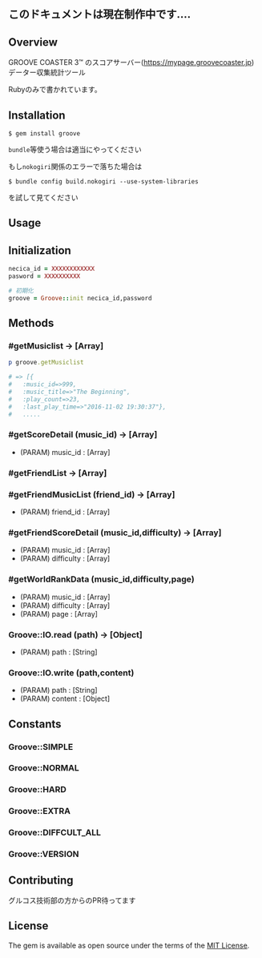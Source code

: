 ## このドキュメントは現在制作中です....



## Overview

GROOVE COASTER 3™ のスコアサーバー(https://mypage.groovecoaster.jp)データー収集統計ツール

Rubyのみで書かれています。

## Installation

```
$ gem install groove
```

`bundle`等使う場合は適当にやってください


もし`nokogiri`関係のエラーで落ちた場合は
```
$ bundle config build.nokogiri --use-system-libraries
```

を試して見てください

## Usage

## Initialization

```ruby
necica_id = XXXXXXXXXXXX
pasword = XXXXXXXXXX

# 初期化
groove = Groove::init necica_id,password
```

## Methods

### #getMusiclist -> [Array]

```ruby
p groove.getMusiclist

# => [{
# 	:music_id=>999,
# 	:music_title=>"The Beginning",
# 	:play_count=>23,
# 	:last_play_time=>"2016-11-02 19:30:37"},
# 	.....
```

### #getScoreDetail (music_id) -> [Array]

- (PARAM) music_id : [Array]

### #getFriendList -> [Array]

### #getFriendMusicList (friend_id) -> [Array]

- (PARAM) friend_id : [Array]

### #getFriendScoreDetail (music_id,difficulty) -> [Array]

- (PARAM) music_id : [Array]
- (PARAM) difficulty : [Array]

### #getWorldRankData (music_id,difficulty,page)

- (PARAM) music_id : [Array]
- (PARAM) difficulty : [Array]
- (PARAM) page : [Array]

### Groove::IO.read (path) -> [Object]

- (PARAM) path : [String]

### Groove::IO.write (path,content)

- (PARAM) path : [String]
- (PARAM) content : [Object]

## Constants

### Groove::SIMPLE
### Groove::NORMAL
### Groove::HARD
### Groove::EXTRA
### Groove::DIFFCULT_ALL
### Groove::VERSION

## Contributing

グルコス技術部の方からのPR待ってます


## License

The gem is available as open source under the terms of the [MIT License](http://opensource.org/licenses/MIT).
